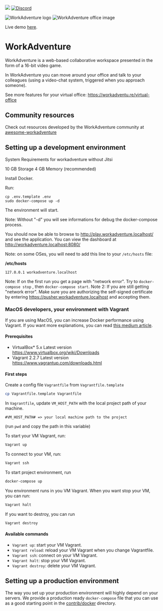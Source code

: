![](https://github.com/thecodingmachine/workadventure/workflows/Continuous%20Integration/badge.svg) [![Discord](https://img.shields.io/discord/821338762134290432?label=Discord)](https://discord.gg/G6Xh9ZM9aR)

![WorkAdventure logo](README-LOGO.svg)
![WorkAdventure office image](README-MAP.png)

Live demo [here](https://play.workadventu.re/@/tcm/workadventure/wa-village).

# WorkAdventure

WorkAdventure is a web-based collaborative workspace presented in the form of a
16-bit video game.

In WorkAdventure you can move around your office and talk to your colleagues (using a video-chat system, triggered when you approach someone).

See more features for your virtual office: https://workadventu.re/virtual-office

## Community resources

Check out resources developed by the WorkAdventure community at [awesome-workadventure](https://github.com/workadventure/awesome-workadventure)

## Setting up a development environment

System Requirements for workadventure without Jitsi

10 GB Storage
 4 GB Memory (recommended)

Install Docker.

Run:

```
cp .env.template .env
sudo docker-compose up -d
```
The environment will start.

Note: Without "-d" you will see informations for debug the docker-compose process.

You should now be able to browse to http://play.workadventure.localhost/ and see the application.
You can view the dashboard at http://workadventure.localhost:8080/

Note: on some OSes, you will need to add this line to your `/etc/hosts` file:

**/etc/hosts**
```
127.0.0.1 workadventure.localhost
```

Note: If on the first run you get a page with "network error". Try to ``docker-compose stop`` , then ``docker-compose start``.
Note 2: If you are still getting "network error". Make sure you are authorizing the self-signed certificate by entering https://pusher.workadventure.localhost and accepting them.

### MacOS developers, your environment with Vagrant

If you are using MacOS, you can increase Docker performance using Vagrant. If you want more explanations, you can read [this medium article](https://medium.com/better-programming/vagrant-to-increase-docker-performance-with-macos-25b354b0c65c).

#### Prerequisites

- VirtualBox*	5.x	Latest version	https://www.virtualbox.org/wiki/Downloads
- Vagrant	2.2.7	Latest version	https://www.vagrantup.com/downloads.html

#### First steps

Create a config file `Vagrantfile` from `Vagrantfile.template`

```bash
cp Vagrantfile.template Vagrantfile
```

In `Vagrantfile`, update `VM_HOST_PATH` with the local project path of your machine.

```
#VM_HOST_PATH# => your local machine path to the project

```

(run `pwd` and copy the path in this variable)

To start your VM Vagrant, run:

```bash
Vagrant up
```

To connect to your VM, run:


```bash
Vagrant ssh
```

To start project environment, run

```bash
docker-compose up
```

You environment runs in you VM Vagrant. When you want stop your VM, you can run:

````bash
Vagrant halt
````

If you want to destroy, you can run

````bash
Vagrant destroy
````

#### Available commands

* `Vagrant up`: start your VM Vagrant.
* `Vagrant reload`: reload your VM Vagrant when you change Vagrantfile.
* `Vagrant ssh`: connect on your VM Vagrant.
* `Vagrant halt`: stop your VM Vagrant.
* `Vagrant destroy`: delete your VM Vagrant.

## Setting up a production environment

The way you set up your production environment will highly depend on your servers.
We provide a production ready `docker-compose` file that you can use as a good starting point in the [contrib/docker](https://github.com/thecodingmachine/workadventure/tree/master/contrib/docker) directory.
